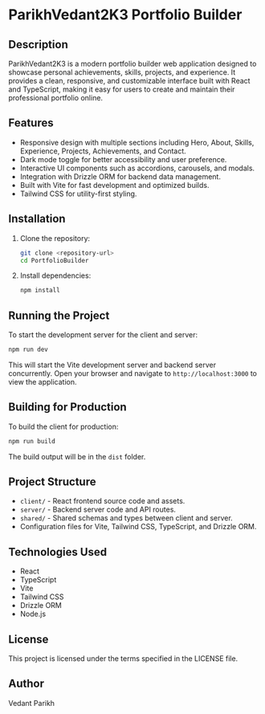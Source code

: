 # ParikhVedant2K3 Portfolio Builder

## Description
ParikhVedant2K3 is a modern portfolio builder web application designed to showcase personal achievements, skills, projects, and experience. It provides a clean, responsive, and customizable interface built with React and TypeScript, making it easy for users to create and maintain their professional portfolio online.

## Features
- Responsive design with multiple sections including Hero, About, Skills, Experience, Projects, Achievements, and Contact.
- Dark mode toggle for better accessibility and user preference.
- Interactive UI components such as accordions, carousels, and modals.
- Integration with Drizzle ORM for backend data management.
- Built with Vite for fast development and optimized builds.
- Tailwind CSS for utility-first styling.

## Installation

1. Clone the repository:
   ```bash
   git clone <repository-url>
   cd PortfolioBuilder
   ```

2. Install dependencies:
   ```bash
   npm install
   ```

## Running the Project

To start the development server for the client and server:

```bash
npm run dev
```

This will start the Vite development server and backend server concurrently. Open your browser and navigate to `http://localhost:3000` to view the application.

## Building for Production

To build the client for production:

```bash
npm run build
```

The build output will be in the `dist` folder.

## Project Structure

- `client/` - React frontend source code and assets.
- `server/` - Backend server code and API routes.
- `shared/` - Shared schemas and types between client and server.
- Configuration files for Vite, Tailwind CSS, TypeScript, and Drizzle ORM.

## Technologies Used

- React
- TypeScript
- Vite
- Tailwind CSS
- Drizzle ORM
- Node.js

## License

This project is licensed under the terms specified in the LICENSE file.

## Author

Vedant Parikh
